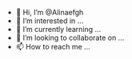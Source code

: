 - 👋 Hi, I’m @Alinaefgh
- 👀 I’m interested in ...
- 🌱 I’m currently learning ...
- 💞️ I’m looking to collaborate on ...
- 📫 How to reach me ...

<!---
Alinaefgh/Alinaefgh is a ✨ special ✨ repository because its `README.md` (this file) appears on your GitHub profile.
You can click the Preview link to take a look at your changes.
--->
